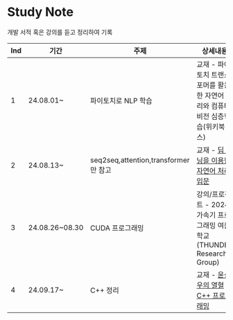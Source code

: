 # Study Note
개발 서적 혹은 강의를 듣고 정리하여 기록

|Ind|기간|주제|상세내용|
|------|---|---|---|
|1|24.08.01~|파이토치로 NLP 학습|교재 - 파이토치 트랜스포머를 활용한 자연어 처리와 컴퓨터비전 심층학습(위키북스)|
|2|24.08.13~|seq2seq,attention,transformer만 참고|교재 - [딥 러닝을 이용한 자연어 처리 입문](https://wikidocs.net/book/2155)|
|3|24.08.26~08.30|CUDA 프로그래밍|강의/프로젝트 - 2024 가속기 프로그래밍 여름학교(THUNDER Research Group)|
|4|24.09.17~|C++ 정리|교재 - [윤성우의 열혈 C++ 프로그래밍](https://m.yes24.com/Goods/Detail/3816661)|
